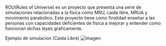 ROU(Rules of Universe) es un proyecto que presenta una serie de simulaciones relacionadas a la fisica como MRU, caida libre, MRUA y movimiento parabolico.
Este proyecto tiene como finalidad enseñar a las personas con capacidades deficientes de fisica a mejorar y entender como funcionan dichas leyes graficamente.

Ejemplo de simulacion (Caida Libre)
![imagen](https://github.com/user-attachments/assets/d8d92ad9-8da6-4a1a-8abf-d84b35fcdc87)
